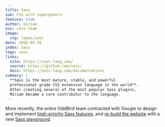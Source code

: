 ```yaml
---
title: Sass
sub: CSS with superpowers
feature: true
author: miriam
oss: core team
image:
  svg: logos/sass
date: 2016-05-20
index: Sass
logo: sass
links:
  site: https://sass-lang.com/
  source: https://github.com/sass/
  docs: https://sass-lang.com/documentation/
summary: |
  **Sass is the most mature, stable, and powerful
  professional grade CSS extension language in the world**.
  After creating several of the most popular Sass plugins,
  Miriam became a core contributor to the language.
---
```


More recently, the entire OddBird team
contracted with Google
to design and implement [high-priority Sass features][core],
and [re-build the website][site]
with a new [Sass playground][playground].

[site]: /work/sass-site/
[core]: /work/sass-core/
[playground]: https://sass-lang.com/playground/#eJxdj9FqwjAUhu/zFD9OVgULyhAhvfFV0ubYhiY5JYk4J333xdluZTch5zv5v58cDus6kOoHNj5FiY1AEZ2ythxUS4XExz6Q22XqSJurm/HxOGGrQkszPb3othJCnEk1HRb2HdaxCUS+jOaLYPxyGfEQwPlZovB6BuU1Ns748mZ06iSKt8fSMBbbnxBQs75PV+BdypouHOiXAA37RD5JrLLir3TEwv5Pvqqm9CjmcxRj/tezbFlRq6ZvA1+9Lhu2HCQSO5U456f51plEedQmDlbdJWrLTZ/BwNEkw17iYj5JZ5J4kNhXYvwGtNZ+7g==
